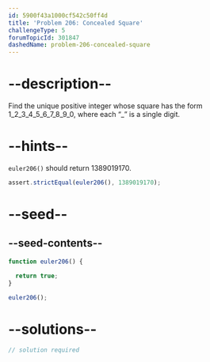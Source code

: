 ```yaml
---
id: 5900f43a1000cf542c50ff4d
title: 'Problem 206: Concealed Square'
challengeType: 5
forumTopicId: 301847
dashedName: problem-206-concealed-square
---
```


# --description--

Find the unique positive integer whose square has the form 1_2_3_4_5_6_7_8_9_0, where each “\_” is a single digit.

# --hints--

`euler206()` should return 1389019170.

```js
assert.strictEqual(euler206(), 1389019170);
```

# --seed--

## --seed-contents--

```js
function euler206() {

  return true;
}

euler206();
```

# --solutions--

```js
// solution required
```